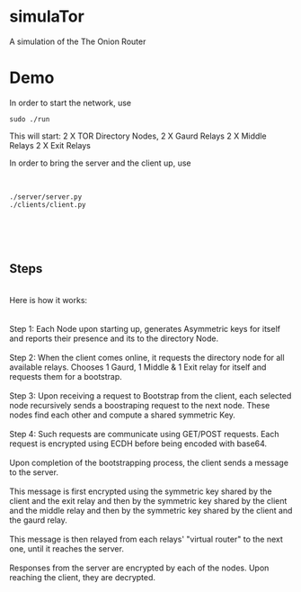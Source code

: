 # simulaTor

A simulation of the The Onion Router


# Demo

In order to start the network, use

    sudo ./run

This will start:
    2 X TOR Directory Nodes,
    2 X Gaurd Relays
    2 X Middle Relays
    2 X Exit Relays

In order to bring the server and the client up, use

<br>

    ./server/server.py
    ./clients/client.py


<br><br>
<br>

## Steps

<br>
Here is how it works:
<br>
<br><br>
Step 1:
Each Node upon starting up, generates Asymmetric keys for itself and reports their presence and its to the directory Node.
<br>
<br>
Step 2:
When the client comes online, it requests the directory node for all available relays.
Chooses 1 Gaurd, 1 Middle & 1 Exit relay for itself and requests them for a bootstrap.
<br>
<br>
Step 3:
Upon receiving a request to Bootstrap from the client, each selected node recursively sends a boostraping request to the next node. These nodes find each other and compute a shared symmetric Key.
<br>
<br>
Step 4:
Such requests are communicate using GET/POST requests.
Each request is encrypted using ECDH before being encoded with base64.
<br>
<br>
Upon completion of the bootstrapping process, the client sends a message to the server.
<br>
<br>
This message is first encrypted using the symmetric key shared by the client and the exit relay and then by the symmetric key shared by the client and the middle relay and then by the symmetric key shared by the client and the gaurd relay.
<br>
<br>
This message is then relayed from each relays' "virtual router" to the next one, until it reaches the server.
<br>
<br>
Responses from the server are encrypted by each of the nodes. Upon reaching the client, they are decrypted.

